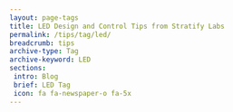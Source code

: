 ```yaml
---
layout: page-tags
title: LED Design and Control Tips from Stratify Labs
permalink: /tips/tag/led/
breadcrumb: tips
archive-type: Tag
archive-keyword: LED
sections:
 intro: Blog
 brief: LED Tag
 icon: fa fa-newspaper-o fa-5x
---
```


